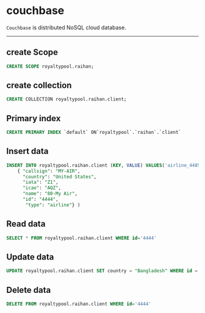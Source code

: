 # couchbase
`Couchbase` is  distributed NoSQL cloud database.

<hr>

## create Scope

```sql
CREATE SCOPE royaltypool.raihan;
```

## create collection

```sql
CREATE COLLECTION royaltypool.raihan.client;
```

## Primary index

```sql
CREATE PRIMARY INDEX `default` ON`royaltypool`.`raihan`.`client`
```

## Insert data

```sql
INSERT INTO royaltypool.raihan.client (KEY, VALUE) VALUES('airline_4485',
	{ "callsign": "MY-AIR",
	  "country": "United States",
	  "iata": "Z1",
	  "icao": "AQZ",
	  "name": "80-My Air",
	  "id": "4444",
	   "type": "airline"} )
```

## Read data

```sql
SELECT * FROM royaltypool.raihan.client WHERE id='4444'
```

## Update data

```sql
UPDATE royaltypool.raihan.client SET country = "Bangladesh" WHERE id = "4444"
```

## Delete data
```sql
DELETE FROM royaltypool.raihan.client WHERE id='4444'
```